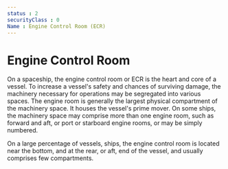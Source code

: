 ```yaml
---
status : 2
securityClass : 0
Name : Engine Control Room (ECR)
---
```


# Engine Control Room

On a spaceship, the engine control room or ECR is the heart and core of a vessel. To increase a vessel's safety and chances of surviving damage, the machinery necessary for operations may be segregated into various spaces. The engine room is generally the largest physical compartment of the machinery space. It houses the vessel's prime mover. On some ships, the machinery space may comprise more than one engine room, such as forward and aft, or port or starboard engine rooms, or may be simply numbered.

On a large percentage of vessels, ships, the engine control room is located near the bottom, and at the rear, or aft, end of the vessel, and usually comprises few compartments.